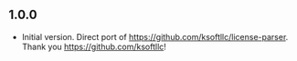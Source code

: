 ## 1.0.0

- Initial version. Direct port of https://github.com/ksoftllc/license-parser. Thank you https://github.com/ksoftllc!
